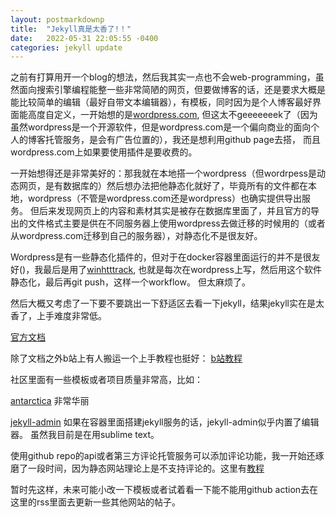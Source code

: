 ```yaml
---
layout: postmarkdownp
title:  "Jekyll真是太香了!！"
date:   2022-05-31 22:05:55 -0400
categories: jekyll update
---
```


之前有打算用开一个blog的想法，然后我其实一点也不会web-programming，虽然面向搜索引擎编程能整一些非常简陋的网页，但要做博客的话，还是要求大概是能比较简单的编辑（最好自带文本编辑器），有模板，同时因为是个人博客最好界面能高度自定义，一开始想的是[wordpress.com][wordpress.com], 但这太不geeeeeeek了（因为虽然wordpress是一个开源软件，但是wordpress.com是一个偏向商业的面向个人的博客托管服务，是会有广告位置的），我还是想利用github page去搭， 而且wordpress.com上如果要使用插件是要收费的。

一开始想得还是非常美好的：那我就在本地搭一个wordpress（但wordrpess是动态网页，是有数据库的）然后想办法把他静态化就好了，毕竟所有的文件都在本地，wordpress（不管是wordpress.com还是wordpress）也确实提供导出服务。 但后来发现网页上的内容和素材其实是被存在数据库里面了，并且官方的导出的文件格式主要是供在不同服务器上使用wordpress去做迁移的时候用的（或者从wordpress.com迁移到自己的服务器），对静态化不是很友好。 

Wordpress是有一些静态化插件的，但对于在docker容器里面运行的并不是很友好()，我最后是用了[winhtttrack][winhtttrack], 也就是每次在wordpress上写，然后用这个软件静态化，最后再git push，这样一个workflow。 但太麻烦了。

然后大概又考虑了一下要不要跳出一下舒适区去看一下jekyll，结果jekyll实在是太香了，上手难度非常低。

[官方文档][jekyll-docs]

除了文档之外b站上有人搬运一个上手教程也挺好： [b站教程][b站教程]

社区里面有一些模板或者项目质量非常高，比如： 

[antarctica][antarctica] 非常华丽

[jekyll-admin][jekyll-admin] 如果在容器里面搭建jekyll服务的话，jekyll-admin似乎内置了编辑器。 虽然我目前是在用sublime text。

使用github repo的api或者第三方评论托管服务可以添加评论功能，我一开始还琢磨了一段时间，因为静态网站理论上是不支持评论的。这里有[教程][comment-tutorial]

暂时先这样，未来可能小改一下模板或者试着看一下能不能用github action去在这里的rss里面去更新一些其他网站的帖子。


[wordpress.com]: https://wordpress.com/
[winhtttrack]: https://www.httrack.com/
[jekyll-docs]: https://jekyllrb.com/docs/home
[b站教程]: https://www.bilibili.com/video/BV1qs41157ZZ?p=7
[antarctica]: https://sdtelectronics.github.io/jekyll-theme-antarctica/
[jekyll-admin]: https://jekyll.github.io/jekyll-admin/
[comment-tutorial]: https://medium.com/@raravi/adding-comments-to-a-static-site-31506e77fc41